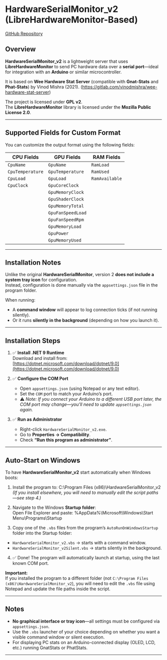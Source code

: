 # HardwareSerialMonitor_v2 (LibreHardwareMonitor-Based)

[GitHub Repository](https://github.com/koogar/HardwareSerialMonitor_v2)

## Overview

**HardwareSerialMonitor_v2** is a lightweight server that uses **LibreHardwareMonitor** to send PC hardware data over a **serial port**—ideal for integration with an **Arduino** or similar microcontroller.

It is based on **Wee Hardware Stat Server** (compatible with **Gnat-Stats** and **Phat-Stats**) by Vinod Mishra (2021). (https://gitlab.com/vinodmishra/wee-hardware-stat-server)

The project is licensed under **GPL v2**.  
The **LibreHardwareMonitor** library is licensed under the **Mozilla Public License 2.0**.

---

## Supported Fields for Custom Format

You can customize the output format using the following fields:

| CPU Fields        | GPU Fields            | RAM Fields      |
|-------------------|-----------------------|-----------------|
| `CpuName`         | `GpuName`             | `RamLoad`       |
| `CpuTemperature`  | `GpuTemperature`      | `RamUsed`       |
| `CpuLoad`         | `GpuLoad`             | `RamAvailable`  |
| `CpuClock`        | `GpuCoreClock`        |                 |
|                   | `GpuMemoryClock`      |                 |
|                   | `GpuShaderClock`      |                 |
|                   | `GpuMemoryTotal`      |                 |
|                   | `GpuFanSpeedLoad`     |                 |
|                   | `GpuFanSpeedRpm`      |                 |
|                   | `GpuMemoryLoad`       |                 |
|                   | `GpuPower`            |                 |
|                   | `GpuMemoryUsed`       |                 |

---

## Installation Notes

Unlike the original **HardwareSerialMonitor**, version 2 **does not include a system tray icon** for configuration.  
Instead, configuration is done manually via the `appsettings.json` file in the program folder.

When running:
- A **command window** will appear to log connection ticks (if not running silently).
- Or it runs **silently in the background** (depending on how you launch it).

---

## Installation Steps

1. ✅ **Install .NET 9 Runtime**  
   Download and install from:  
   [https://dotnet.microsoft.com/download/dotnet/9.0](https://dotnet.microsoft.com/download/dotnet/9.0)

2. ✅ **Configure the COM Port**
   - Open `appsettings.json` (using Notepad or any text editor).
   - Set the `COM` port to match your Arduino’s port.
   - ⚠️ *Note: If you connect your Arduino to a different USB port later, the COM port may change—you’ll need to update `appsettings.json` again.*

3. ✅ **Run as Administrator**
   - Right-click `HardwareSerialMonitor_v2.exe`.
   - Go to **Properties → Compatibility**.
   - Check **“Run this program as administrator”**.

---

## Auto-Start on Windows

To have **HardwareSerialMonitor_v2** start automatically when Windows boots:

1. Install the program to:
   C:\Program Files (x86)\HardwareSerialMonitor_v2 
*(If you install elsewhere, you will need to manually edit the script paths—see step 4.)*

2. Navigate to the Windows **Startup folder**:    
Open File Explorer and paste:
%AppData%\Microsoft\Windows\Start Menu\Programs\Startup

3. Copy one of the `.vbs` files from the program’s `AutoRunOnWindowsStartup` folder into the Startup folder:
- `HardwareSerialMonitor_v2.vbs` → starts with a command window.
- `HardwareSerialMonitor_v2Silent.vbs` → starts silently in the background.

4. ✅ Done! The program will automatically launch at startup, using the last known COM port.

**Important:**  
If you installed the program to a different folder (not `C:\Program Files (x86)\HardwareSerialMonitor_v2`), you will need to edit the `.vbs` file using Notepad and update the file paths inside the script.

---

## Notes

- **No graphical interface or tray icon**—all settings must be configured via `appsettings.json`.
- Use the `.vbs` launcher of your choice depending on whether you want a visible command window or silent execution.
- For displaying PC stats on an Arduino-connected display (OLED, LCD, etc.) running GnatStats or PhatStats.

---




   

